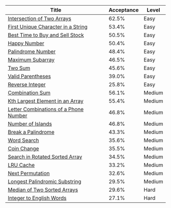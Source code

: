 | Title                                                                                                        | Acceptance   | Level   |
|--------------------------------------------------------------------------------------------------------------|--------------|---------|
| [Intersection of Two Arrays](https://leetcode.com/problems/intersection-of-two-arrays)                       | 62.5%        | Easy    |
| [First Unique Character in a String](https://leetcode.com/problems/first-unique-character-in-a-string)       | 53.4%        | Easy    |
| [Best Time to Buy and Sell Stock](https://leetcode.com/problems/best-time-to-buy-and-sell-stock)             | 50.5%        | Easy    |
| [Happy Number](https://leetcode.com/problems/happy-number)                                                   | 50.4%        | Easy    |
| [Palindrome Number](https://leetcode.com/problems/palindrome-number)                                         | 48.4%        | Easy    |
| [Maximum Subarray](https://leetcode.com/problems/maximum-subarray)                                           | 46.5%        | Easy    |
| [Two Sum](https://leetcode.com/problems/two-sum)                                                             | 45.6%        | Easy    |
| [Valid Parentheses](https://leetcode.com/problems/valid-parentheses)                                         | 39.0%        | Easy    |
| [Reverse Integer](https://leetcode.com/problems/reverse-integer)                                             | 25.8%        | Easy    |
| [Combination Sum](https://leetcode.com/problems/combination-sum)                                             | 56.1%        | Medium  |
| [Kth Largest Element in an Array](https://leetcode.com/problems/kth-largest-element-in-an-array)             | 55.4%        | Medium  |
| [Letter Combinations of a Phone Number](https://leetcode.com/problems/letter-combinations-of-a-phone-number) | 46.8%        | Medium  |
| [Number of Islands](https://leetcode.com/problems/number-of-islands)                                         | 46.8%        | Medium  |
| [Break a Palindrome](https://leetcode.com/problems/break-a-palindrome)                                       | 43.3%        | Medium  |
| [Word Search](https://leetcode.com/problems/word-search)                                                     | 35.6%        | Medium  |
| [Coin Change](https://leetcode.com/problems/coin-change)                                                     | 35.5%        | Medium  |
| [Search in Rotated Sorted Array](https://leetcode.com/problems/search-in-rotated-sorted-array)               | 34.5%        | Medium  |
| [LRU Cache](https://leetcode.com/problems/lru-cache)                                                         | 33.2%        | Medium  |
| [Next Permutation](https://leetcode.com/problems/next-permutation)                                           | 32.6%        | Medium  |
| [Longest Palindromic Substring](https://leetcode.com/problems/longest-palindromic-substring)                 | 29.5%        | Medium  |
| [Median of Two Sorted Arrays](https://leetcode.com/problems/median-of-two-sorted-arrays)                     | 29.6%        | Hard    |
| [Integer to English Words](https://leetcode.com/problems/integer-to-english-words)                           | 27.1%        | Hard    |